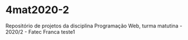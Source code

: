 # 4mat2020-2
Repositório de projetos da disciplina Programação Web, turma matutina - 2020/2 - Fatec Franca
teste1